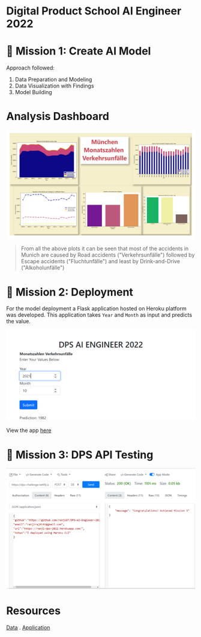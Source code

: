 # Digital Product School AI Engineer 2022

# 🚀 Mission 1: Create AI Model

Approach followed:

1. Data Preparation and Modeling
2. Data Visualization with Findings
3. Model Building

Analysis Dashboard
=======================

![](https://github.com/ranjiGT/DPS-AI-Engineer-2022/blob/dev/plots/Dashboard_page-0001.jpg)

> From all the above plots it can be seen that most of the accidents in Munich are caused by Road accidents ("Verkehrsunfälle") followed by Escape accidents ("Fluchtunfälle") and least by Drink-and-Drive ("Alkoholunfälle") 

# 🚀 Mission 2: Deployment

For the model deployment a Flask application hosted on Heroku platform was developed.
This application takes `Year` and `Month` as input and predicts the value.

![](https://github.com/ranjiGT/DPS-AI-Engineer-2022/blob/dev/plots/Deploy_1.png)

View the app [here](https://ranji-dps-2022.herokuapp.com/)


# 🚀 Mission 3: DPS API Testing

![](https://github.com/ranjiGT/DPS-AI-Engineer-2022/blob/dev/plots/Mission%203.png)

# Resources 

[Data](https://opendata.muenchen.de/dataset/monatszahlen-verkehrsunfaelle/resource/40094bd6-f82d-4979-949b-26c8dc00b9a7) . [Application](https://ranji-dps-2022.herokuapp.com/)
